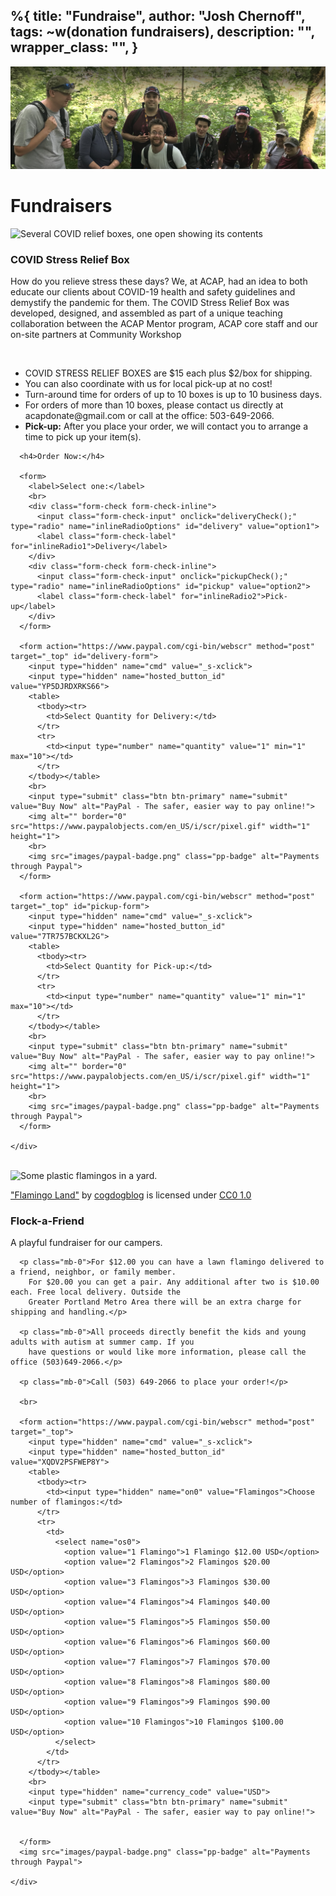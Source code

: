 %{
  title: "Fundraise",
  author: "Josh Chernoff",
  tags: ~w(donation fundraisers),
  description: "",
  wrapper_class: "",
}
---

<div class="relative isolate overflow-hidden py-20">
<img
    src="/assets/images/forestBanner.jpg"
    class="absolute inset-0 -z-10 object-center object-cover opacity-[.3] h-full w-full"
/>
<div class="mx-auto max-w-4xl flex flex-col h-full items-center justify-center">
  <h1 class="font-black text-base-content tracking-tight text-5xl py-0 sm:py-12 mb-4">
    Fundraisers
  </h1>
</div>
</div>

<div class="px-8 sm:px-0 prose lg:prose-lg mx-auto py-20">
<div class="">
  <div class="">
    <div class="fundraise-image-box">
      <img src="images/covid-boxes-sq.jpg" class="align-self-start mr-3" alt="Several COVID relief boxes, one open showing its contents">
    </div>
    <div class="media-body">
      <h3 class="mt-0">COVID Stress Relief Box</h3>
      <p class="mb-0">How do you relieve stress these days? We, at ACAP, had an idea to both educate our clients
        about COVID-19 health and safety guidelines and demystify the pandemic for them. The COVID Stress Relief
        Box was developed, designed, and assembled as part of a unique teaching collaboration between the ACAP
        Mentor program, ACAP core staff and our on-site partners at Community Workshop</p>
      <br>
      <p class="mb-0">
      </p><ul>
        <li>COVID STRESS RELIEF BOXES are $15 each plus $2/box for shipping.</li>
        <li>You can also coordinate with us for local pick-up at no cost!</li>
        <li>Turn-around time for orders of up to 10 boxes is up to 10 business days.</li>
        <li>For orders of more than 10 boxes, please contact us directly at acapdonate@gmail.com or call at the
          office: 503-649-2066.</li>
        <li><strong>Pick-up:</strong> After you place your order, we will contact you to arrange a time to pick
          up your item(s).</li>
      </ul>
      <p></p>

      <h4>Order Now:</h4>
      
      <form>
        <label>Select one:</label>
        <br>
        <div class="form-check form-check-inline">
          <input class="form-check-input" onclick="deliveryCheck();" type="radio" name="inlineRadioOptions" id="delivery" value="option1">
          <label class="form-check-label" for="inlineRadio1">Delivery</label>
        </div>
        <div class="form-check form-check-inline">
          <input class="form-check-input" onclick="pickupCheck();" type="radio" name="inlineRadioOptions" id="pickup" value="option2">
          <label class="form-check-label" for="inlineRadio2">Pick-up</label>
        </div>
      </form>

      <form action="https://www.paypal.com/cgi-bin/webscr" method="post" target="_top" id="delivery-form">
        <input type="hidden" name="cmd" value="_s-xclick">
        <input type="hidden" name="hosted_button_id" value="YP5DJRDXRKS66">
        <table>
          <tbody><tr>
            <td>Select Quantity for Delivery:</td>
          </tr>
          <tr>
            <td><input type="number" name="quantity" value="1" min="1" max="10"></td>
          </tr>
        </tbody></table>
        <br>
        <input type="submit" class="btn btn-primary" name="submit" value="Buy Now" alt="PayPal - The safer, easier way to pay online!">
        <img alt="" border="0" src="https://www.paypalobjects.com/en_US/i/scr/pixel.gif" width="1" height="1">
        <br>
        <img src="images/paypal-badge.png" class="pp-badge" alt="Payments through Paypal">
      </form>

      <form action="https://www.paypal.com/cgi-bin/webscr" method="post" target="_top" id="pickup-form">
        <input type="hidden" name="cmd" value="_s-xclick">
        <input type="hidden" name="hosted_button_id" value="7TR757BCKXL2G">
        <table>
          <tbody><tr>
            <td>Select Quantity for Pick-up:</td>
          </tr>
          <tr>
            <td><input type="number" name="quantity" value="1" min="1" max="10"></td>
          </tr>
        </tbody></table>
        <br>
        <input type="submit" class="btn btn-primary" name="submit" value="Buy Now" alt="PayPal - The safer, easier way to pay online!">
        <img alt="" border="0" src="https://www.paypalobjects.com/en_US/i/scr/pixel.gif" width="1" height="1">
        <br>
        <img src="images/paypal-badge.png" class="pp-badge" alt="Payments through Paypal">
      </form>

    </div>
  </div>
</div>

<br>

<!-- Flock-a-Friend Fundraiser Description -->

<div class="container">
  <div class="media">
    <div class="fundraise-image-box">
      <img src="images/flamingo-sq.jpg" class="align-self-start mr-3" alt="Some plastic flamingos in a yard.">
      <p class="image-credit"><a href="https://www.flickr.com/photos/37996646802@N01/2458613657" target="_blank" title="Flamingo image source (opens in new tab)">"Flamingo Land"</a> by <a href="https://www.flickr.com/photos/37996646802@N01" target="_blank" title="cogdogblog's profile (opens in new tab)">cogdogblog</a> is licensed under <a href="https://creativecommons.org/licenses/cc0/1.0/?ref=ccsearch&amp;atype=html" target="_blank" title="CC0 1.0 description (opens in new tab)">CC0 1.0</a></p>
    </div>
    <div class="media-body">
      <h3 class="mt-0">Flock-a-Friend</h3>
      <p class="mb-0">A playful fundraiser for our campers.</p>

      <p class="mb-0">For $12.00 you can have a lawn flamingo delivered to a friend, neighbor, or family member.
        For $20.00 you can get a pair. Any additional after two is $10.00 each. Free local delivery. Outside the
        Greater Portland Metro Area there will be an extra charge for shipping and handling.</p>

      <p class="mb-0">All proceeds directly benefit the kids and young adults with autism at summer camp. If you
        have questions or would like more information, please call the office (503)649-2066.</p>

      <p class="mb-0">Call (503) 649-2066 to place your order!</p>

      <br>

      <form action="https://www.paypal.com/cgi-bin/webscr" method="post" target="_top">
        <input type="hidden" name="cmd" value="_s-xclick">
        <input type="hidden" name="hosted_button_id" value="XQDV2PSFWEP8Y">
        <table>
          <tbody><tr>
            <td><input type="hidden" name="on0" value="Flamingos">Choose number of flamingos:</td>
          </tr>
          <tr>
            <td>
              <select name="os0">
                <option value="1 Flamingo">1 Flamingo $12.00 USD</option>
                <option value="2 Flamingos">2 Flamingos $20.00 USD</option>
                <option value="3 Flamingos">3 Flamingos $30.00 USD</option>
                <option value="4 Flamingos">4 Flamingos $40.00 USD</option>
                <option value="5 Flamingos">5 Flamingos $50.00 USD</option>
                <option value="6 Flamingos">6 Flamingos $60.00 USD</option>
                <option value="7 Flamingos">7 Flamingos $70.00 USD</option>
                <option value="8 Flamingos">8 Flamingos $80.00 USD</option>
                <option value="9 Flamingos">9 Flamingos $90.00 USD</option>
                <option value="10 Flamingos">10 Flamingos $100.00 USD</option>
              </select>
            </td>
          </tr>
        </tbody></table>
        <br>
        <input type="hidden" name="currency_code" value="USD">
        <input type="submit" class="btn btn-primary" name="submit" value="Buy Now" alt="PayPal - The safer, easier way to pay online!">


      </form>
      <img src="images/paypal-badge.png" class="pp-badge" alt="Payments through Paypal">

    </div>
  </div>
</div>
</div>